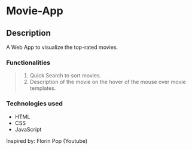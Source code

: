 # Movie-App  
## Description
A Web App to visualize the top-rated movies.

### Functionalities
> 1.  Quick Search to sort movies.  
> 2. Description of the movie on the hover of the mouse over movie templates.  

### Technologies used
- HTML  
- CSS  
- JavaScript  




 Inspired by: Florin Pop (Youtube)
